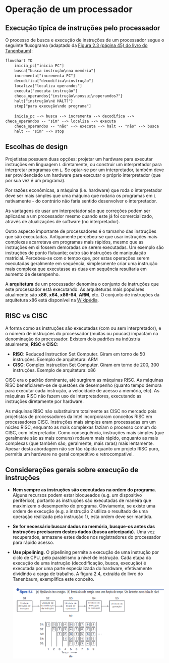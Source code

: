 # Operação de um processador

## Execução típica de instruções pelo processador

O processo de busca e execução de instruções de um processador segue o seguinte fluxograma (adaptado da <a href="tanenbaum.pdf#page=64">Figura 2.3 (página 45) do livro do
Tanenbaum</a>):

```mermaid
flowchart TD
    inicia_pc["inicia PC"]
    busca["busca instrução\nna memória"]
    incrementa["incrementa PC"]
    decodifica["decodifica\ninstrução"]
    localiza["localiza operandos"]
    executa["executa instrução"]
    checa_operandos{"instrução\npossui\noperandos?"}
    halt{"instrução\né HALT?"}
    stop["para execução\ndo programa"]
    
    inicia_pc --> busca --> incrementa --> decodifica --> checa_operandos -- "sim" --> localiza --> executa
    checa_operandos -- "não" --> executa --> halt -- "não" --> busca
    halt -- "sim" --> stop
```

## Escolhas de design

Projetistas possuem duas opções: projetar um hardware para executar instruções em linguagem `L` 
diretamente, ou construir um interpretador para interpretar programas em `L`. Se
optar-se por um interpretador, também deve ser providenciado um hardware para executar
o próprio interpretador (que por sua vez é um programa).

Por razões econômicas, a máquina (i.e. hardware) que roda o interpretador deve ser 
mais simples que uma máquina que rodaria os programas em `L` nativamente - do 
contrário não faria sentido desenvolver o interpretador.

As vantagens de usar um interpretador são que correções podem ser aplicadas a um
processador mesmo quando este já foi comercializado, através de atualizações de 
software (no interpretador).

Outro aspecto importante de processadores é o tamanho das instruções que 
são executadas. Antigamente percebeu-se que usar instruções mais complexas 
acarretava em programas mais rápidos, mesmo que as instruções em si fossem
 demoradas de serem executadas. Um exemplo são instruções de ponto flutuante;
outro são instruções de manipulação matricial. Percebeu-se com o tempo que, por estas 
operações serem executadas geralmente em sequência, simplesmente criar uma instrução 
mais complexa que executasse as duas em sequência resultaria em aumento de desempenho. 

A **arquitetura** de um processador denomina o conjunto de instruções que este processador está executando. As arquiteturas mais populares atualmente são **x86**,
**x64**, **x86-64**, **ARM**, etc. O conjunto de instruções da arquitetura x86 está disponível
na [Wikipédia](https://en.wikipedia.org/wiki/X86_instruction_listings).


## RISC vs CISC

A forma como as instruções são executadas (com ou sem interpretador), e o 
número de instruções do processador (muitas ou poucas) impactam na 
denominação do processador. Existem dois padrões na indústria atualmente, 
**RISC** e **CISC**: 

* **RISC**: Reduced Instruction Set Computer. Giram em torno de 50 instruções.
  Exemplo de arquitetura: ARM 
* **CISC**: Complex Instruction Set Computer. Giram em torno de 200, 300 instruções.
  Exemplo de arquitetura: x86

CISC era o padrão dominante, até surgirem as 
máquinas RISC. As máquinas RISC beneficiarem-se de questões de desempenho 
(quanto tempo demora para executar cada instrução, a velocidade de acesso 
a memória, etc). As máquinas RISC não fazem uso de interpretadores, 
executando as instruções diretamente por hardware.

As máquinas RISC não substituíram totalmente as CISC no mercado pois projetistas de
processadores da Intel incorporaram conceitos RISC em processadores CISC. Instruções
mais simples eram processadas em um núcleo RISC, enquanto as mais complexas faziam
o processo comum do CISC, com interpretador. Como consequência, instruções mais
simples (que geralmente são as mais comuns) rodavam mais rápido, enquanto as mais
complexas (que também são, geralmente, mais raras) mais lentamente. Apesar desta
abordagem não ser tão rápida quanto um projeto RISC puro, permitia um hardware no
geral competitivo e retrocompatível.


## Considerações gerais sobre execução de instruções

* **Nem sempre as instruções são executadas na ordem do programa.** Alguns recursos 
  podem estar bloqueados (e.g. um dispositivo periférico), portanto as instruções
  são executadas de maneira que maximizem o desempenho do programa. Obviamente,
  se existe uma ordem de execução (e.g. a instrução 2 utiliza o resultado de uma
  operação realizada pela instrução 1), esta ordem deve ser mantida.
* **Se for necessário buscar dados na memória, busque-os antes das instruções 
  precisarem destes dados (busca antecipada).** Uma vez recuperados, armazene estes dados
  nos registradores do processador para rápido acesso.
* **Use pipelining.** O pipelining permite a execução de uma instrução por ciclo de CPU, 
  pelo paralelismo a nível de instrução. Cada etapa da execução de uma instrução 
  (decodificação, busca, execução) é executada por uma parte especializada do hardware, 
  efetivamente dividindo a carga de trabalho. A figura 2.4, extraída do livro do Tanenbaum, exemplifica este conceito.

  ![pipelining](../imagens/pipelining.png)